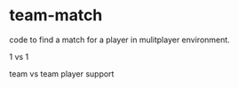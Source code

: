 # team-match

code to find a match for a player in mulitplayer environment.

1 vs 1 

team vs team player support

